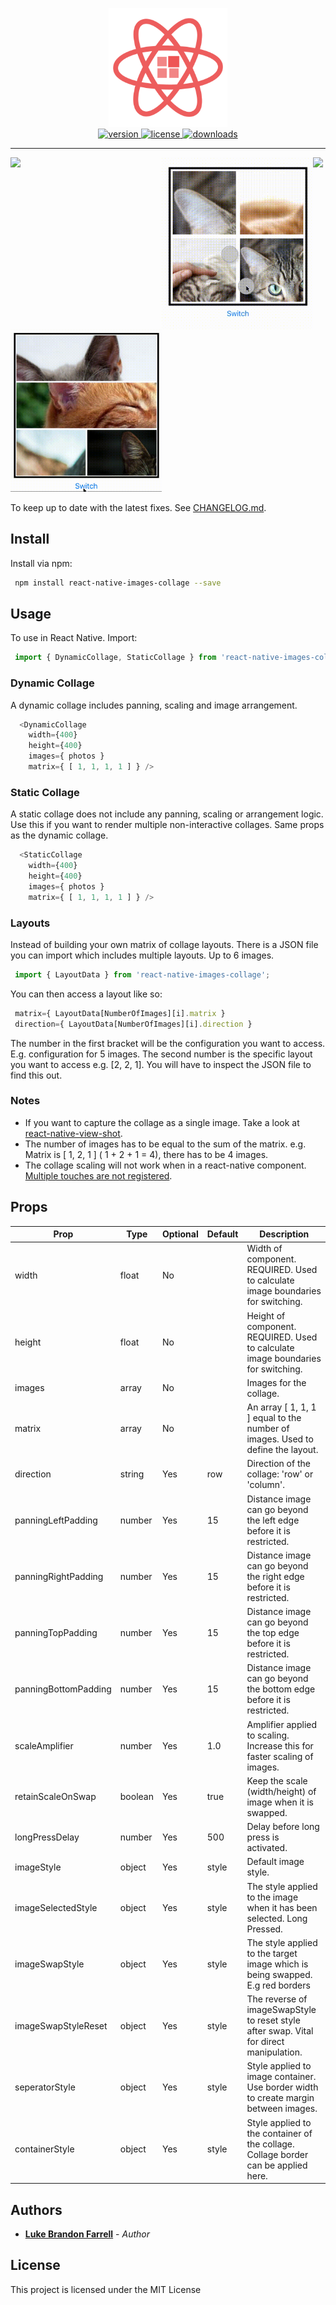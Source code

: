 <p align="center">
  <img src="https://raw.githubusercontent.com/LukeBrandonFarrell/open-source-images/master/react-native-images-collage/react-native-images-collage.png" width="190" height="190">
  <br />
  <a href="https://www.npmjs.com/package/react-native-images-collage" rel="nofollow">
    <img src="https://img.shields.io/npm/v/react-native-images-collage.svg?style=flat-square" alt="version" style="max-width:100%;" />
  </a>
  <a href="https://www.npmjs.com/package/react-native-images-collage" rel="nofollow">
    <img src="http://img.shields.io/npm/l/react-native-images-collage.svg?style=flat-square" alt="license" style="max-width:100%;" />
  </a>
  <a href="https://www.npmjs.com/package/react-native-images-collage" rel="nofollow">
    <img src="http://img.shields.io/npm/dt/react-native-images-collage.svg?style=flat-square" alt="downloads" style="max-width:100%;" />
  </a>

  <hr />
</p>

<img align="left" src="https://raw.githubusercontent.com/LukeBrandonFarrell/open-source-images/master/react-native-images-collage/i3.gif" width="48%" />
<img src="https://raw.githubusercontent.com/LukeBrandonFarrell/open-source-images/master/react-native-images-collage/i4.gif" width="48%" />
<img align="left" src="https://raw.githubusercontent.com/LukeBrandonFarrell/open-source-images/master/react-native-images-collage/i2.gif" width="48%" />
<img src="https://raw.githubusercontent.com/LukeBrandonFarrell/open-source-images/master/react-native-images-collage/i1.gif" width="48%" />

To keep up to date with the latest fixes. See [CHANGELOG.md](https://github.com/lukebrandonfarrell/react-native-images-collage/blob/master/CHANGELOG.md).

## Install

Install via npm:
```sh
 npm install react-native-images-collage --save
```

## Usage

To use in React Native. Import:
```js
 import { DynamicCollage, StaticCollage } from 'react-native-images-collage';
```

### Dynamic Collage

A dynamic collage includes panning, scaling and image arrangement.

```js
  <DynamicCollage
    width={400}
    height={400}
    images={ photos }
    matrix={ [ 1, 1, 1, 1 ] } />
```

### Static Collage

A static collage does not include any panning, scaling or arrangement logic. Use this if you want to render multiple non-interactive collages. Same props as the dynamic collage.

```js
  <StaticCollage
    width={400}
    height={400}
    images={ photos }
    matrix={ [ 1, 1, 1, 1 ] } />
```

### Layouts

Instead of building your own matrix of collage layouts. There is a JSON file you can import which includes multiple layouts. Up to 6 images.
```js
 import { LayoutData } from 'react-native-images-collage';
```

You can then access a layout like so:
```js
 matrix={ LayoutData[NumberOfImages][i].matrix }
 direction={ LayoutData[NumberOfImages][i].direction }
```

The number in the first bracket will be the configuration you want to access. E.g. configuration for 5 images. The second number is the specific layout you want to access e.g. [2, 2, 1]. You will have to inspect the JSON file to find this out.

### Notes

- If you want to capture the collage as a single image. Take a look at [react-native-view-shot](https://github.com/gre/react-native-view-shot).
- The number of images has to be equal to the sum of the matrix. e.g. Matrix is [ 1, 2, 1 ] ( 1 + 2 + 1 = 4), there has to be 4 images.
- The collage scaling will not work when in a react-native [<Modal />](https://facebook.github.io/react-native/docs/modal) component. [Multiple touches are not registered](https://github.com/facebook/react-native/issues/8094).

## Props

| Prop                | Type          | Optional  | Default | Description                                                                             |
| ------------------- | ------------- | --------- | ------- | --------------------------------------------------------------------------------------- |
| width               | float         | No        |         | Width of component. REQUIRED. Used to calculate image boundaries for switching.         |
| height              | float         | No        |         | Height of component. REQUIRED. Used to calculate image boundaries for switching.        |
| images              | array         | No        |         | Images for the collage.                                                                 |
| matrix              | array         | No        |         | An array [ 1, 1, 1 ] equal to the number of images. Used to define the layout.          |
| direction           | string        | Yes       | row     | Direction of the collage: 'row' or 'column'.                                            |
| panningLeftPadding  | number        | Yes       | 15      | Distance image can go beyond the left edge before it is restricted.                     |
| panningRightPadding | number        | Yes       | 15      | Distance image can go beyond the right edge before it is restricted.                    |
| panningTopPadding   | number        | Yes       | 15      | Distance image can go beyond the top edge before it is restricted.                      |
| panningBottomPadding| number        | Yes       | 15      | Distance image can go beyond the bottom edge before it is restricted.                   |
| scaleAmplifier      | number        | Yes       | 1.0     | Amplifier applied to scaling. Increase this for faster scaling of images.               |
| retainScaleOnSwap   | boolean       | Yes       | true    | Keep the scale (width/height) of image when it is swapped.                              |
| longPressDelay      | number        | Yes       | 500     | Delay before long press is activated.                                                   |
| imageStyle          | object        | Yes       | style   | Default image style.                                                                    |
| imageSelectedStyle  | object        | Yes       | style   | The style applied to the image when it has been selected. Long Pressed.                 |
| imageSwapStyle      | object        | Yes       | style   | The style applied to the target image which is being swapped. E.g red borders           |
| imageSwapStyleReset | object        | Yes       | style   | The reverse of imageSwapStyle to reset style after swap. Vital for direct manipulation. |
| seperatorStyle      | object        | Yes       | style   | Style applied to image container. Use border width to create margin between images.     |
| containerStyle      | object        | Yes       | style   | Style applied to the container of the collage. Collage border can be applied here.      |

## Authors

* [**Luke Brandon Farrell**](https://lukebrandonfarrell.com/) - *Author*

## License

This project is licensed under the MIT License

